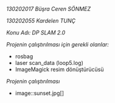 *130202017 Büşra Ceren SÖNMEZ*

*130202055 Kardelen TUNÇ*

*Konu Adı: DP SLAM 2.0*

*Projenin çalıştırılması için gerekli olanlar:*

* rosbag
* laser scan_data (loop5.log)
* ImageMagick resim dönüştürücüsü

*Projenin çalıştırılması*

* image::sunset.jpg[]
